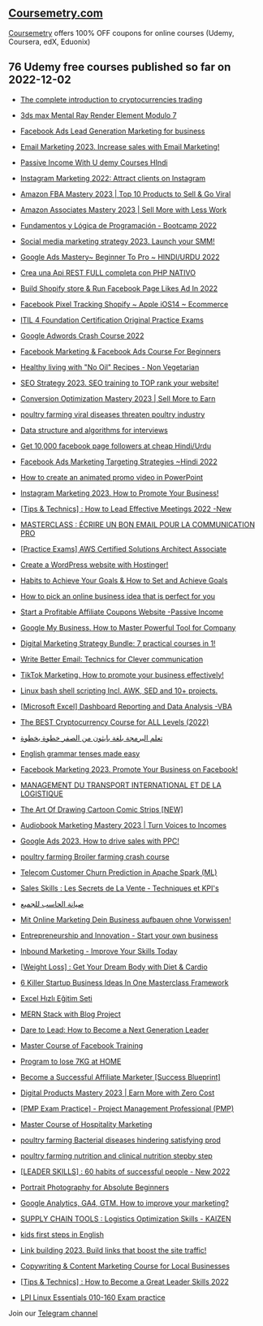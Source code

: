 ## [**Coursemetry.com**](https://coursemetry.com/)

[Coursemetry](https://coursemetry.com/) offers 100% OFF coupons for online courses (Udemy, Coursera, edX, Eduonix)

## **76 Udemy free courses published so far on 2022-12-02**

* [The complete introduction to cryptocurrencies trading](https://coursemetry.com/the-complete-introduction-to-cryptocurrencies-trading/)

* [3ds max Mental Ray Render Element Modulo 7](https://coursemetry.com/3ds-max-mental-ray-render-element-modulo-7/)

* [Facebook Ads Lead Generation Marketing for business](https://coursemetry.com/facebook-ads-lead-generation-marketing-for-business/)

* [Email Marketing 2023. Increase sales with Email Marketing!](https://coursemetry.com/email-marketing-2023-increase-sales-with-email-marketing/)

* [Passive Income With U demy Courses HIndi](https://coursemetry.com/passive-income-with-u-demy-courses-hindi/)

* [Instagram Marketing 2022: Attract clients on Instagram](https://coursemetry.com/instagram-marketing-2022-attract-clients-on-instagram/)

* [Amazon FBA Mastery 2023 | Top 10 Products to Sell & Go Viral](https://coursemetry.com/amazon-fba-mastery-2023-top-10-products-to-sell-go-viral/)

* [Amazon Associates Mastery 2023 | Sell More with Less Work](https://coursemetry.com/amazon-associates-mastery-2023-sell-more-with-less-work/)

* [Fundamentos y Lógica de Programación - Bootcamp 2022](https://coursemetry.com/fundamentos-y-logica-de-programacion-bootcamp-2022/)

* [Social media marketing strategy 2023. Launch your SMM!](https://coursemetry.com/social-media-marketing-strategy-2023-launch-your-smm/)

* [Google Ads Mastery~ Beginner To Pro  ~ HINDI/URDU 2022](https://coursemetry.com/google-ads-mastery-beginner-to-pro-hindi-urdu-2022/)

* [Crea una Api REST FULL completa con  PHP NATIVO](https://coursemetry.com/crea-una-api-rest-full-completa-con-php-nativo/)

* [Build Shopify store & Run Facebook Page Likes Ad In 2022](https://coursemetry.com/build-shopify-store-run-facebook-page-likes-ad-in-2022/)

* [Facebook Pixel Tracking Shopify ~ Apple iOS14 ~ Ecommerce](https://coursemetry.com/facebook-pixel-tracking-shopify-apple-ios14-ecommerce/)

* [ITIL 4 Foundation Certification Original Practice Exams](https://coursemetry.com/itil-4-foundation-certification-original-practice-exams/)

* [Google Adwords Crash Course 2022](https://coursemetry.com/google-adwords-crash-course-2022/)

* [Facebook Marketing & Facebook Ads Course For Beginners](https://coursemetry.com/facebook-marketing-facebook-ads-course-for-beginners/)

* [Healthy living with "No Oil" Recipes - Non Vegetarian](https://coursemetry.com/healthy-living-with-no-oil-recipes-non-vegetarian/)

* [SEO Strategy 2023. SEO training to TOP rank your website!](https://coursemetry.com/seo-strategy-2023-seo-training-to-top-rank-your-website/)

* [Conversion Optimization Mastery 2023 | Sell More to Earn](https://coursemetry.com/conversion-optimization-mastery-2023-sell-more-to-earn/)

* [poultry farming viral diseases threaten poultry industry](https://coursemetry.com/poultry-farming-viral-diseases-threaten-poultry-industry/)

* [Data structure and algorithms for interviews](https://coursemetry.com/data-structure-and-algorithms-for-interviews/)

* [Get 10,000 facebook page followers at cheap Hindi/Urdu](https://coursemetry.com/get-10000-facebook-page-followers-at-cheap-hindi-urdu/)

* [Facebook Ads Marketing Targeting Strategies ~Hindi 2022](https://coursemetry.com/facebook-ads-marketing-targeting-strategies-hindi-2022/)

* [How to create an animated promo video in PowerPoint](https://coursemetry.com/how-to-create-an-animated-promo-video-in-powerpoint/)

* [Instagram Marketing 2023. How to Promote Your Business!](https://coursemetry.com/instagram-marketing-2023-how-to-promote-your-business/)

* [[Tips & Technics] : How to Lead Effective Meetings 2022 -New](https://coursemetry.com/tips-technics-how-to-lead-effective-meetings-2022-new/)

* [MASTERCLASS : ÉCRIRE UN BON EMAIL POUR LA COMMUNICATION PRO](https://coursemetry.com/masterclass-ecrire-un-bon-email-pour-la-communication-pro/)

* [[Practice Exams] AWS Certified Solutions Architect Associate](https://coursemetry.com/practice-exams-aws-certified-solutions-architect-associate/)

* [Create a WordPress website with Hostinger!](https://coursemetry.com/create-a-wordpress-website-with-hostinger/)

* [Habits to Achieve Your Goals & How to Set and Achieve Goals](https://coursemetry.com/habits-to-achieve-your-goals-how-to-set-and-achieve-goals/)

* [How to pick an online business idea that is perfect for you](https://coursemetry.com/how-to-pick-an-online-business-idea-that-is-perfect-for-you/)

* [Start a Profitable Affiliate Coupons Website -Passive Income](https://coursemetry.com/start-a-profitable-affiliate-coupons-website-passive-income/)

* [Google My Business. How to Master Powerful Tool for Company](https://coursemetry.com/google-my-business-how-to-master-powerful-tool-for-company/)

* [Digital Marketing Strategy Bundle: 7 practical courses in 1!](https://coursemetry.com/digital-marketing-strategy-bundle-7-practical-courses-in-1/)

* [Write Better Email: Technics for Clever communication](https://coursemetry.com/write-better-email-technics-for-clever-communication/)

* [TikTok Marketing. How to promote your business effectively!](https://coursemetry.com/tiktok-marketing-how-to-promote-your-business-effectively/)

* [Linux bash shell scripting Incl. AWK, SED and 10+ projects.](https://coursemetry.com/linux-bash-shell-scripting-incl-awk-sed-and-10-projects/)

* [[Microsoft Excel] Dashboard Reporting and Data Analysis -VBA](https://coursemetry.com/microsoft-excel-dashboard-reporting-and-data-analysis-vba/)

* [The BEST Cryptocurrency Course for ALL Levels (2022)](https://coursemetry.com/the-best-cryptocurrency-course-for-all-levels-2022/)

* [تعلم البرمجة بلغة بايثون من الصفر خطوة بخطوة](https://coursemetry.com/%d8%aa%d8%b9%d9%84%d9%85-%d8%a7%d9%84%d8%a8%d8%b1%d9%85%d8%ac%d8%a9-%d8%a8%d9%84%d8%ba%d8%a9-%d8%a8%d8%a7%d9%8a%d8%ab%d9%88%d9%86-%d9%85%d9%86-%d8%a7%d9%84%d8%b5%d9%81%d8%b1-%d8%ae%d8%b7%d9%88%d8%a9/)

* [English grammar tenses made easy](https://coursemetry.com/english-grammar-tenses-made-easy/)

* [Facebook Marketing 2023. Promote Your Business on Facebook!](https://coursemetry.com/facebook-marketing-2023-promote-your-business-on-facebook/)

* [MANAGEMENT DU TRANSPORT INTERNATIONAL ET DE LA LOGISTIQUE](https://coursemetry.com/management-du-transport-international-et-de-la-logistique/)

* [The Art Of Drawing Cartoon Comic Strips [NEW]](https://coursemetry.com/the-art-of-drawing-cartoon-comic-strips-new/)

* [Audiobook Marketing Mastery 2023 | Turn Voices to Incomes](https://coursemetry.com/audiobook-marketing-mastery-2023-turn-voices-to-incomes/)

* [Google Ads 2023. How to drive sales with PPC!](https://coursemetry.com/google-ads-2023-how-to-drive-sales-with-ppc/)

* [poultry farming Broiler farming crash course](https://coursemetry.com/poultry-farming-broiler-farming-crash-course/)

* [Telecom Customer Churn Prediction in Apache Spark (ML)](https://coursemetry.com/telecom-customer-churn-prediction-in-apache-spark-ml/)

* [Sales Skills : Les Secrets de La Vente - Techniques et KPI's](https://coursemetry.com/sales-skills-les-secrets-de-la-vente-techniques-et-kpis/)

* [صيانة الحاسب للجميع](https://coursemetry.com/%d8%b5%d9%8a%d8%a7%d9%86%d8%a9-%d8%a7%d9%84%d8%ad%d8%a7%d8%b3%d8%a8-%d9%84%d9%84%d8%ac%d9%85%d9%8a%d8%b9/)

* [Mit Online Marketing Dein Business aufbauen ohne Vorwissen!](https://coursemetry.com/mit-online-marketing-dein-business-aufbauen-ohne-vorwissen/)

* [Entrepreneurship and Innovation - Start your own business](https://coursemetry.com/entrepreneurship-and-innovation-start-your-own-business/)

* [Inbound Marketing - Improve Your Skills Today](https://coursemetry.com/inbound-marketing-improve-your-skills-today/)

* [[Weight Loss] : Get Your Dream Body with Diet & Cardio](https://coursemetry.com/weight-loss-get-your-dream-body-with-diet-cardio/)

* [6 Killer Startup Business Ideas In One Masterclass Framework](https://coursemetry.com/6-killer-startup-business-ideas-in-one-masterclass-framework/)

* [Excel Hızlı Eğitim Seti](https://coursemetry.com/excel-hizli-egitim-seti/)

* [MERN Stack with Blog Project](https://coursemetry.com/mern-stack-with-blog-project/)

* [Dare to Lead: How to Become a Next Generation Leader](https://coursemetry.com/dare-to-lead-how-to-become-a-next-generation-leader/)

* [Master Course of Facebook Training](https://coursemetry.com/master-course-of-facebook-training/)

* [Program to lose 7KG at HOME](https://coursemetry.com/program-to-lose-7kg-at-home/)

* [Become a Successful Affiliate Marketer [Success Blueprint]](https://coursemetry.com/become-a-successful-affiliate-marketer-success-blueprint/)

* [Digital Products Mastery 2023 | Earn More with Zero Cost](https://coursemetry.com/digital-products-mastery-2023-earn-more-with-zero-cost/)

* [[PMP Exam Practice] - Project Management Professional (PMP)](https://coursemetry.com/pmp-exam-practice-project-management-professional-pmp/)

* [Master Course of Hospitality Marketing](https://coursemetry.com/master-course-of-hospitality-marketing/)

* [poultry farming Bacterial diseases hindering satisfying prod](https://coursemetry.com/poultry-farming-bacterial-diseases-hindering-satisfying-prod/)

* [poultry farming nutrition and clinical nutrition stepby step](https://coursemetry.com/poultry-farming-nutrition-and-clinical-nutrition-stepby-step/)

* [[LEADER SKILLS] : 60 habits of successful people - New 2022](https://coursemetry.com/leader-skills-60-habits-of-successful-people-new-2022/)

* [Portrait Photography for Absolute Beginners](https://coursemetry.com/portrait-photography-for-absolute-beginners/)

* [Google Analytics, GA4, GTM. How to improve your marketing?](https://coursemetry.com/google-analytics-ga4-gtm-how-to-improve-your-marketing/)

* [SUPPLY CHAIN TOOLS : Logistics Optimization Skills - KAIZEN](https://coursemetry.com/supply-chain-tools-logistics-optimization-skills-kaizen/)

* [kids first steps in English](https://coursemetry.com/kids-first-steps-in-english/)

* [Link building 2023. Build links that boost the site traffic!](https://coursemetry.com/link-building-2023-build-links-that-boost-the-site-traffic/)

* [Copywriting & Content Marketing Course for Local Businesses](https://coursemetry.com/copywriting-content-marketing-course-for-local-businesses/)

* [[Tips & Technics] : How to Become a Great Leader Skills 2022](https://coursemetry.com/tips-technics-how-to-become-a-great-leader-skills-2022/)

* [LPI Linux Essentials 010-160 Exam practice](https://coursemetry.com/lpi-linux-essentials-010-160-exam-practice/)


Join our [Telegram channel](https://t.me/coursemetry)